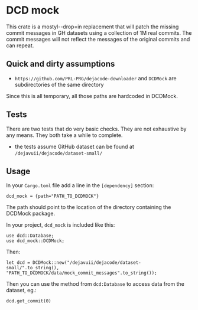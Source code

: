 # DCD mock

This crate is a mostyl--drop=in replacement that will patch the missing commit
messages in GH datasets using a collection of 1M real commits. The commit
messages will not reflect the messages of the original commits and can repeat.

## Quick and dirty assumptions

* `https://github.com/PRL-PRG/dejacode-downloader` and `DCDMock` are subdirectories of the same directory

Since this is all temporary, all those paths are hardcoded in DCDMock.

## Tests

There are two tests that do very basic checks. They are not exhaustive by any means. They both take a while to complete.

* the tests assume GitHub dataset can be found at `/dejavuii/dejacode/dataset-small/`

## Usage

In your `Cargo.toml` file add a line in the `[dependency]` section:

```
dcd_mock = {path="PATH_TO_DCDMOCK"}
```

The path should point to the location of the directory containing the DCDMock package.

In your project, `dcd_mock` is included like this:

```
use dcd::Database;
use dcd_mock::DCDMock;
```

Then:

```
let dcd = DCDMock::new("/dejavuii/dejacode/dataset-small/".to_string(), "PATH_TO_DCDMOCK/data/mock_commit_messages".to_string());
```

Then you can use the method from `dcd:Database` to access data from the dataset, eg.:

```
dcd.get_commit(0)
```
